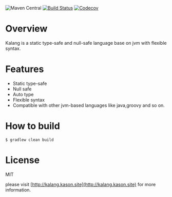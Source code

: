 ![Maven Central](https://img.shields.io/maven-central/v/site.kason.kalang/kalang-compiler.svg)
[![Build Status](https://travis-ci.org/kasonyang/kalang.svg)](https://travis-ci.org/kasonyang/kalang)
[![Codecov](https://img.shields.io/codecov/c/github/kasonyang/kalang.svg)](https://codecov.io/gh/kasonyang/kalang)

# Overview

Kalang is a static type-safe and null-safe language base on jvm with flexible syntax.

# Features

* Static type-safe
* Null safe
* Auto type
* Flexible syntax
* Compatible with other jvm-based languages like java,groovy and so on.

# How to build

    $ gradlew clean build

# License

MIT

please visit [http://kalang.kason.site](http://kalang.kason.site) for more information.
